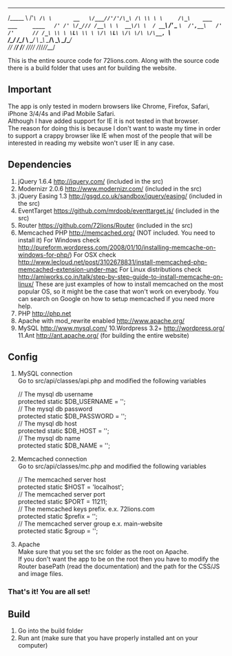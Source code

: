  ________    ___    __  
/\_____  \ /'___`\ /\ \       __  
\/___//'/'/\_\ /\ \\ \ \     /\_\    ___     ___     ____  
    /' /' \/_/// /__\ \ \  __\/\ \  / __`\ /' _ `\  /',__\  
  /' /'      // /_\ \\ \ \L\ \\ \ \/\ \L\ \/\ \/\ \/\__, `\  
 /\_/       /\______/ \ \____/ \ \_\ \____/\ \_\ \_\/\____/  
 \//        \/_____/   \/___/   \/_/\/___/  \/_/\/_/\/___/  


This is the entire source code for 72lions.com. Along with the source code there is a build folder that uses ant for building the website.  

## Important
The app is only tested in modern browsers like Chrome, Firefox, Safari, iPhone 3/4/4s and iPad Mobile Safari.  
Although I have added support for IE it is not tested in that browser.  
The reason for doing this is because I don't want to waste my time in order to support a crappy browser like IE when most of the people that will be interested in reading my website won't user IE in any case.  

## Dependencies
1. jQuery 1.6.4 http://jquery.com/ (included in the src)
2. Modernizr 2.0.6 http://www.modernizr.com/ (included in the src)
3. jQuery Easing 1.3 http://gsgd.co.uk/sandbox/jquery/easing/ (included in the src)
4. EventTarget https://github.com/mrdoob/eventtarget.js/ (included in the src)
5. Router https://github.com/72lions/Router (included in the src)
6. Memcached PHP http://memcached.org/ (NOT included. You need to install it)
   For Windows check http://pureform.wordpress.com/2008/01/10/installing-memcache-on-windows-for-php/)
   For OSX check http://www.lecloud.net/post/3102678831/install-memcached-php-memcached-extension-under-mac
   For Linux distributions check http://amiworks.co.in/talk/step-by-step-guide-to-install-memcache-on-linux/
   These are just examples of how to install memcached on the most popular OS, so it might be the case that won't work on everybody. You can search on Google on how to setup memcached if you need more help.
7. PHP http://php.net
8. Apache with mod_rewrite enabled http://www.apache.org/
9. MySQL http://www.mysql.com/
10.Wordpress 3.2+ http://wordpress.org/
11.Ant http://ant.apache.org/ (for building the entire website)

## Config
1. MySQL connection  
   Go to src/api/classes/api.php and modified the following variables  

   // The mysql db username    
   protected static $DB_USERNAME = '';  
   // The mysql db password  
   protected static $DB_PASSWORD = '';  
   // The mysql db host  
   protected static $DB_HOST = '';  
   // The mysql db name  
   protected static $DB_NAME = '';  

2. Memcached connection  
   Go to src/api/classes/mc.php and modified the following variables  

   // The memcached server host   
   protected static $HOST = 'localhost';  
   // The memcached server port   
   protected static $PORT = 11211;  
   // The memcached keys prefix. e.x. 72lions.com   
   protected static $prefix = '';  
   // The memcached server group e.x. main-website   
   protected static $group = '';  

3. Apache  
   Make sure that you set the src folder as the root on Apache.  
   If you don't want the app to be on the root then you have to modify the Router basePath (read the documentation) and the path for the CSS/JS and image files.  

### That's it! You are all set!

## Build  
1. Go into the build folder  
2. Run ant (make sure that you have properly installed ant on your computer)  

